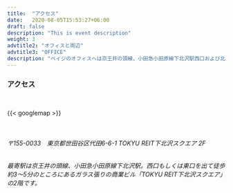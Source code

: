```yaml
---
title:  "アクセス"
date:   2020-08-05T15:53:27+06:00
draft: false
description: "This is event description"
weight: 3
advtitle2: "オフィスと周辺"
advtitle3: "OFFICE"
description: "ベイジのオフィスへは京王井の頭線、小田急小田原線下北沢駅西口および北口から徒歩3分。急行を使うと渋谷から10分以内の好立地です。"
---
```


### **アクセス**
&nbsp;

{{< googlemap  >}}

&nbsp;

###### 〒155-0033　東京都世田谷区代田6-6-1 TOKYU REIT下北沢スクエア 2F
###### 最寄駅は京王井の頭線、小田急小田原線下北沢駅。西口もしくは東口を出て徒歩約3～5分のところにあるガラス張りの商業ビル「TOKYU REIT下北沢スクエア」の2階です。
